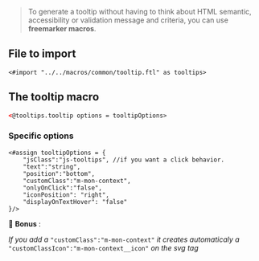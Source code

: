 > To generate a tooltip without having to think about HTML semantic, accessibility or validation message and criteria, you can use **freemarker macros**.

## File to import

```ftl
<#import "../../macros/common/tooltip.ftl" as tooltips>
```

## The tooltip macro

```html
<@tooltips.tooltip options = tooltipOptions>
``` 

### Specific options

```ftl
<#assign tooltipOptions = {
    "jsClass":"js-tooltips", //if you want a click behavior.
    "text":"string",
    "position":"bottom",
    "customClass":"m-mon-context",
    "onlyOnClick":"false",
    "iconPosition": "right",
    "displayOnTextHover": "false"
}/>
```

🍄 **Bonus** :

_If you add a_ `"customClass":"m-mon-context"` _it creates automaticaly a_ `"customClassIcon":"m-mon-context__icon"` _on the svg tag_
